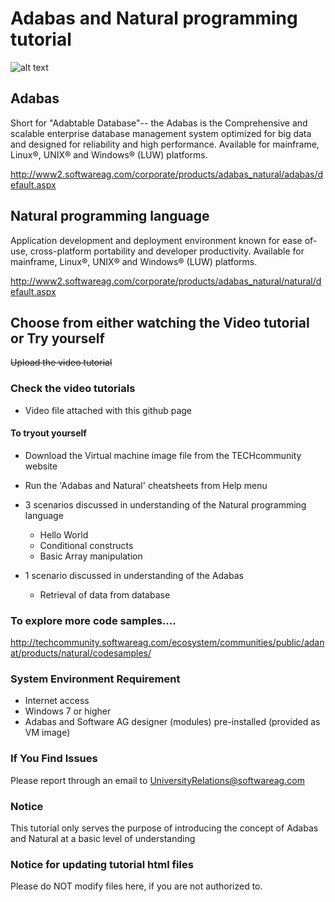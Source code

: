 
# Adabas and Natural programming tutorial 
![alt text](https://cloud.githubusercontent.com/assets/25740455/25524035/259ecbf2-2c09-11e7-877b-585666f26d3f.png)

## Adabas

Short for "Adabtable Database"-- the Adabas is the Comprehensive and scalable enterprise database management system optimized for big data and designed for reliability and high performance. Available for mainframe, Linux®, UNIX® and Windows® (LUW) platforms.

http://www2.softwareag.com/corporate/products/adabas_natural/adabas/default.aspx


## Natural programming language

Application development and deployment environment known for ease of-use, cross-platform portability and developer productivity. Available for mainframe, Linux®, UNIX® and Windows® (LUW) platforms.

http://www2.softwareag.com/corporate/products/adabas_natural/natural/default.aspx


## Choose from either watching the Video tutorial or Try yourself
~~Upload the video tutorial~~
### Check the video tutorials

 * Video file attached with this github page

#### To tryout yourself
 
 * Download the Virtual machine image file from the TECHcommunity website
 * Run the 'Adabas and Natural' cheatsheets from Help menu
 * 3 scenarios discussed in understanding of the Natural programming language
 
    - Hello World
    - Conditional constructs
    - Basic Array manipulation
 * 1 scenario discussed in understanding of the Adabas
 
    - Retrieval of data from database
 
### To explore more code samples....
  http://techcommunity.softwareag.com/ecosystem/communities/public/adanat/products/natural/codesamples/
 
### System Environment Requirement

 * Internet access
 * Windows 7 or higher
 * Adabas and Software AG designer (modules) pre-installed (provided as VM image)
 
  

### If You Find Issues
Please report through an email to UniversityRelations@softwareag.com


### Notice
This tutorial only serves the purpose of introducing the concept of Adabas and Natural at a basic level of understanding


### Notice for updating tutorial html files
Please do NOT modify files here, if you are not authorized to.
